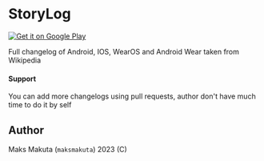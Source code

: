 # StoryLog

<a href='https://play.google.com/store/apps/details?id=ua.makuta.storylog&pcampaignid=pcampaignidMKT-Other-global-all-co-prtnr-py-PartBadge-Mar2515-1'><img alt="Get it on Google Play" src="https://play.google.com/intl/en_us/badges/static/images/badges/en_badge_web_generic.png"/></a>   
 
Full changelog of Android, IOS, WearOS and Android Wear taken from Wikipedia

#### Support

You can add more changelogs using pull requests, author don't have much time to do it by self

## Author 
 
 Maks Makuta (```maksmakuta```) 2023 (C)
